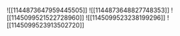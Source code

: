 ![[1144873647959445505]]
![[1144873648827748353]]
![[1145099521522728960]]
![[1145099523238199296]]
![[1145099523913502720]]
